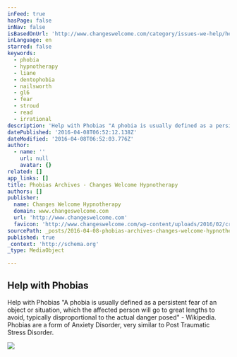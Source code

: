```yaml
---
inFeed: true
hasPage: false
inNav: false
isBasedOnUrl: 'http://www.changeswelcome.com/category/issues-we-help/help-with-phobias/'
inLanguage: en
starred: false
keywords:
  - phobia
  - hypnotherapy
  - liane
  - dentophobia
  - nailsworth
  - gl6
  - fear
  - stroud
  - read
  - irrational
description: 'Help with Phobias "A phobia is usually defined as a persistent fear of an object or situation, which the affected person will go to great lengths to avoid, typically disproportional to the actual danger posed" - Wikipedia. Phobias are a form of Anxiety Disorder, very similar to Post Traumatic Stress Disorder.'
datePublished: '2016-04-08T06:52:12.138Z'
dateModified: '2016-04-08T06:52:03.776Z'
author:
  - name: ''
    url: null
    avatar: {}
related: []
app_links: []
title: Phobias Archives - Changes Welcome Hypnotherapy
authors: []
publisher:
  name: Changes Welcome Hypnotherapy
  domain: www.changeswelcome.com
  url: 'http://www.changeswelcome.com'
  favicon: 'http://www.changeswelcome.com/wp-content/uploads/2016/02/cropped-ChangesWelcome.com_-192x192.png'
sourcePath: _posts/2016-04-08-phobias-archives-changes-welcome-hypnotherapy.md
published: true
_context: 'http://schema.org'
_type: MediaObject

---
```

<article style=""><h1>Help with Phobias</h1><p>Help with Phobias "A phobia is usually defined as a persistent fear of an object or situation, which the affected person will go to great lengths to avoid, typically disproportional to the actual danger posed" - Wikipedia. Phobias are a form of Anxiety Disorder, very similar to Post Traumatic Stress Disorder.</p><img src="https://s3-us-west-2.amazonaws.com/the-grid-img/p/1d862fc96f207ad42a492b9b025e0770bd5e0a6e.jpg" /></article>